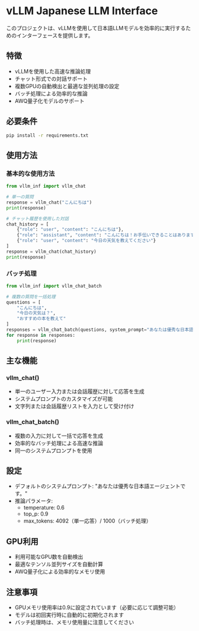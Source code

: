 # vLLM Japanese LLM Interface

このプロジェクトは、vLLMを使用して日本語LLMモデルを効率的に実行するためのインターフェースを提供します。

## 特徴

- vLLMを使用した高速な推論処理
- チャット形式での対話サポート
- 複数GPUの自動検出と最適な並列処理の設定
- バッチ処理による効率的な推論
- AWQ量子化モデルのサポート

## 必要条件

```bash
pip install -r requirements.txt
```

## 使用方法

### 基本的な使用方法

```python
from vllm_inf import vllm_chat

# 単一の質問
response = vllm_chat("こんにちは")
print(response)

# チャット履歴を使用した対話
chat_history = [
    {"role": "user", "content": "こんにちは"},
    {"role": "assistant", "content": "こんにちは！お手伝いできることはありますか？"},
    {"role": "user", "content": "今日の天気を教えてください"}
]
response = vllm_chat(chat_history)
print(response)
```

### バッチ処理

```python
from vllm_inf import vllm_chat_batch

# 複数の質問を一括処理
questions = [
    "こんにちは",
    "今日の天気は？",
    "おすすめの本を教えて"
]
responses = vllm_chat_batch(questions, system_prompt="あなたは優秀な日本語エージェントです。")
for response in responses:
    print(response)
```

## 主な機能

### vllm_chat()
- 単一のユーザー入力または会話履歴に対して応答を生成
- システムプロンプトのカスタマイズが可能
- 文字列または会話履歴リストを入力として受け付け

### vllm_chat_batch()
- 複数の入力に対して一括で応答を生成
- 効率的なバッチ処理による高速な推論
- 同一のシステムプロンプトを使用

## 設定

- デフォルトのシステムプロンプト: "あなたは優秀な日本語エージェントです。"
- 推論パラメータ:
  - temperature: 0.6
  - top_p: 0.9
  - max_tokens: 4092（単一応答）/ 1000（バッチ処理）

## GPU利用

- 利用可能なGPU数を自動検出
- 最適なテンソル並列サイズを自動計算
- AWQ量子化による効率的なメモリ使用

## 注意事項

- GPUメモリ使用率は0.9に設定されています（必要に応じて調整可能）
- モデルは初回実行時に自動的に初期化されます
- バッチ処理時は、メモリ使用量に注意してください
